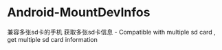 Android-MountDevInfos
=====================

兼容多张sd卡的手机 获取多张sd卡信息 - Compatible with multiple sd card , get multiple sd card information
